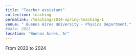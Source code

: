 ```yaml
---
title: "Teacher assistant"
collection: teaching
permalink: /teaching/2014-spring-teaching-1
venue: " Buenos Aires University - Physics Department."
#date: 2022
location: "Buenos Aires, Ar"
---
```

From 2022 to 2024